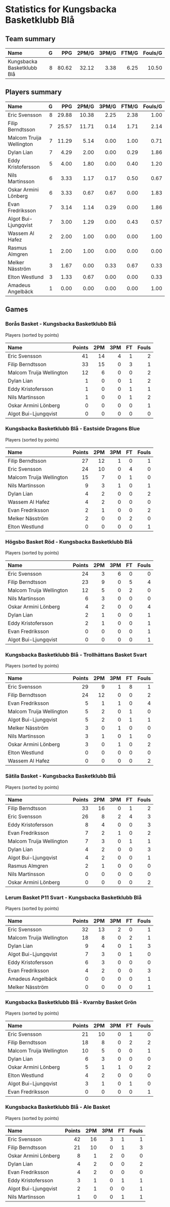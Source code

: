 # Statistics for Kungsbacka Basketklubb Blå

## Team summary

| Name | G | PPG | 2PM/G | 3PM/G | FTM/G | Fouls/G |
|:-----|--:|----:|------:|------:|------:|--------:|
| Kungsbacka Basketklubb Blå | 8 | 80.62 | 32.12 | 3.38 | 6.25 | 10.50 |

## Players summary

| Name | G | PPG | 2PM/G | 3PM/G | FTM/G | Fouls/G |
|:-----|--:|----:|------:|------:|------:|--------:|
| Eric Svensson | 8 | 29.88 | 10.38 | 2.25 | 2.38 | 1.00 |
| Filip Berndtsson | 7 | 25.57 | 11.71 | 0.14 | 1.71 | 2.14 |
| Malcom Truija Wellington | 7 | 11.29 | 5.14 | 0.00 | 1.00 | 0.71 |
| Dylan Lian | 7 | 4.29 | 2.00 | 0.00 | 0.29 | 1.86 |
| Eddy Kristofersson | 5 | 4.00 | 1.80 | 0.00 | 0.40 | 1.20 |
| Nils Martinsson | 6 | 3.33 | 1.17 | 0.17 | 0.50 | 0.67 |
| Oskar Armini Lönberg | 6 | 3.33 | 0.67 | 0.67 | 0.00 | 1.83 |
| Evan Fredriksson | 7 | 3.14 | 1.14 | 0.29 | 0.00 | 1.86 |
| Algot Bui-Ljungqvist | 7 | 3.00 | 1.29 | 0.00 | 0.43 | 0.57 |
| Wassem Al Hafez | 2 | 2.00 | 1.00 | 0.00 | 0.00 | 1.00 |
| Rasmus Almgren | 1 | 2.00 | 1.00 | 0.00 | 0.00 | 0.00 |
| Melker Näsström | 3 | 1.67 | 0.00 | 0.33 | 0.67 | 0.33 |
| Elton Westlund | 3 | 1.33 | 0.67 | 0.00 | 0.00 | 0.33 |
| Amadeus Angelbäck | 1 | 0.00 | 0.00 | 0.00 | 0.00 | 1.00 |

## Games

### Borås Basket - Kungsbacka Basketklubb Blå

Players (sorted by points)

| Name | Points | 2PM | 3PM | FT | Fouls |
|:-----|-------:|----:|----:|---:|------:|
| Eric Svensson | 41 | 14 |  4 |  1 |  2 |
| Filip Berndtsson | 33 | 15 |  0 |  3 |  1 |
| Malcom Truija Wellington | 12 |  6 |  0 |  0 |  2 |
| Dylan Lian |  1 |  0 |  0 |  1 |  2 |
| Eddy Kristofersson |  1 |  0 |  0 |  1 |  1 |
| Nils Martinsson |  1 |  0 |  0 |  1 |  2 |
| Oskar Armini Lönberg |  0 |  0 |  0 |  0 |  1 |
| Algot Bui-Ljungqvist |  0 |  0 |  0 |  0 |  0 |

### Kungsbacka Basketklubb Blå - Eastside Dragons Blue

Players (sorted by points)

| Name | Points | 2PM | 3PM | FT | Fouls |
|:-----|-------:|----:|----:|---:|------:|
| Filip Berndtsson | 27 | 12 |  1 |  0 |  1 |
| Eric Svensson | 24 | 10 |  0 |  4 |  0 |
| Malcom Truija Wellington | 15 |  7 |  0 |  1 |  0 |
| Nils Martinsson |  9 |  3 |  1 |  0 |  1 |
| Dylan Lian |  4 |  2 |  0 |  0 |  2 |
| Wassem Al Hafez |  4 |  2 |  0 |  0 |  0 |
| Evan Fredriksson |  2 |  1 |  0 |  0 |  2 |
| Melker Näsström |  2 |  0 |  0 |  2 |  0 |
| Elton Westlund |  0 |  0 |  0 |  0 |  1 |

### Högsbo Basket Röd - Kungsbacka Basketklubb Blå

Players (sorted by points)

| Name | Points | 2PM | 3PM | FT | Fouls |
|:-----|-------:|----:|----:|---:|------:|
| Eric Svensson | 24 |  3 |  6 |  0 |  0 |
| Filip Berndtsson | 23 |  9 |  0 |  5 |  4 |
| Malcom Truija Wellington | 12 |  5 |  0 |  2 |  0 |
| Nils Martinsson |  6 |  3 |  0 |  0 |  0 |
| Oskar Armini Lönberg |  4 |  2 |  0 |  0 |  4 |
| Dylan Lian |  2 |  1 |  0 |  0 |  1 |
| Eddy Kristofersson |  2 |  1 |  0 |  0 |  1 |
| Evan Fredriksson |  0 |  0 |  0 |  0 |  1 |
| Algot Bui-Ljungqvist |  0 |  0 |  0 |  0 |  1 |

### Kungsbacka Basketklubb Blå - Trollhättans Basket Svart

Players (sorted by points)

| Name | Points | 2PM | 3PM | FT | Fouls |
|:-----|-------:|----:|----:|---:|------:|
| Eric Svensson | 29 |  9 |  1 |  8 |  1 |
| Filip Berndtsson | 24 | 12 |  0 |  0 |  2 |
| Evan Fredriksson |  5 |  1 |  1 |  0 |  4 |
| Malcom Truija Wellington |  5 |  2 |  0 |  1 |  0 |
| Algot Bui-Ljungqvist |  5 |  2 |  0 |  1 |  1 |
| Melker Näsström |  3 |  0 |  1 |  0 |  0 |
| Nils Martinsson |  3 |  1 |  0 |  1 |  0 |
| Oskar Armini Lönberg |  3 |  0 |  1 |  0 |  2 |
| Elton Westlund |  0 |  0 |  0 |  0 |  0 |
| Wassem Al Hafez |  0 |  0 |  0 |  0 |  2 |

### Sätila Basket - Kungsbacka Basketklubb Blå

Players (sorted by points)

| Name | Points | 2PM | 3PM | FT | Fouls |
|:-----|-------:|----:|----:|---:|------:|
| Filip Berndtsson | 33 | 16 |  0 |  1 |  2 |
| Eric Svensson | 26 |  8 |  2 |  4 |  3 |
| Eddy Kristofersson |  8 |  4 |  0 |  0 |  3 |
| Evan Fredriksson |  7 |  2 |  1 |  0 |  2 |
| Malcom Truija Wellington |  7 |  3 |  0 |  1 |  1 |
| Dylan Lian |  4 |  2 |  0 |  0 |  3 |
| Algot Bui-Ljungqvist |  4 |  2 |  0 |  0 |  1 |
| Rasmus Almgren |  2 |  1 |  0 |  0 |  0 |
| Nils Martinsson |  0 |  0 |  0 |  0 |  0 |
| Oskar Armini Lönberg |  0 |  0 |  0 |  0 |  2 |

### Lerum Basket P11 Svart - Kungsbacka Basketklubb Blå

Players (sorted by points)

| Name | Points | 2PM | 3PM | FT | Fouls |
|:-----|-------:|----:|----:|---:|------:|
| Eric Svensson | 32 | 13 |  2 |  0 |  1 |
| Malcom Truija Wellington | 18 |  8 |  0 |  2 |  1 |
| Dylan Lian |  9 |  4 |  0 |  1 |  3 |
| Algot Bui-Ljungqvist |  7 |  3 |  0 |  1 |  0 |
| Eddy Kristofersson |  6 |  3 |  0 |  0 |  0 |
| Evan Fredriksson |  4 |  2 |  0 |  0 |  3 |
| Amadeus Angelbäck |  0 |  0 |  0 |  0 |  1 |
| Melker Näsström |  0 |  0 |  0 |  0 |  1 |

### Kungsbacka Basketklubb Blå - Kvarnby Basket Grön

Players (sorted by points)

| Name | Points | 2PM | 3PM | FT | Fouls |
|:-----|-------:|----:|----:|---:|------:|
| Eric Svensson | 21 | 10 |  0 |  1 |  0 |
| Filip Berndtsson | 18 |  8 |  0 |  2 |  2 |
| Malcom Truija Wellington | 10 |  5 |  0 |  0 |  1 |
| Dylan Lian |  6 |  3 |  0 |  0 |  0 |
| Oskar Armini Lönberg |  5 |  1 |  1 |  0 |  2 |
| Elton Westlund |  4 |  2 |  0 |  0 |  0 |
| Algot Bui-Ljungqvist |  3 |  1 |  0 |  1 |  0 |
| Evan Fredriksson |  0 |  0 |  0 |  0 |  1 |

### Kungsbacka Basketklubb Blå - Ale Basket

Players (sorted by points)

| Name | Points | 2PM | 3PM | FT | Fouls |
|:-----|-------:|----:|----:|---:|------:|
| Eric Svensson | 42 | 16 |  3 |  1 |  1 |
| Filip Berndtsson | 21 | 10 |  0 |  1 |  3 |
| Oskar Armini Lönberg |  8 |  1 |  2 |  0 |  0 |
| Dylan Lian |  4 |  2 |  0 |  0 |  2 |
| Evan Fredriksson |  4 |  2 |  0 |  0 |  0 |
| Eddy Kristofersson |  3 |  1 |  0 |  1 |  1 |
| Algot Bui-Ljungqvist |  2 |  1 |  0 |  0 |  1 |
| Nils Martinsson |  1 |  0 |  0 |  1 |  1 |

